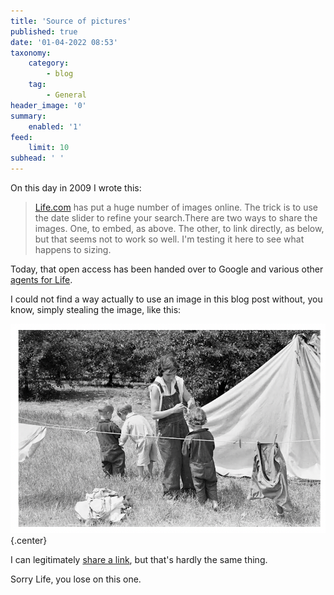 ```yaml
---
title: 'Source of pictures'
published: true
date: '01-04-2022 08:53'
taxonomy:
    category:
        - blog
    tag:
        - General
header_image: '0'
summary:
    enabled: '1'
feed:
    limit: 10
subhead: ' '
---
```


On this day in 2009 I wrote this:

> [Life.com](https://www.life.com/) has put a huge number of images online. The trick is to use the date slider to refine your search.There are two ways to share the images. One, to embed, as above. The other, to link directly, as below, but that seems not to work so well. I'm testing it here to see what happens to sizing.

Today, that open access has been handed over to Google and various other [agents for Life](https://www.life.com/life-picture-collection/).

I could not find a way actually to use an image in this blog post without, you know, simply stealing the image, like this:

![Screenshot of Life photo](Screenshot%202022-04-01%20at%2009.51.09.png){.center}

I can legitimately [share a link](https://artsandculture.google.com/favorite/group/2AJyLBDjHYbNJg), but that's hardly the same thing.

Sorry Life, you lose on this one.

